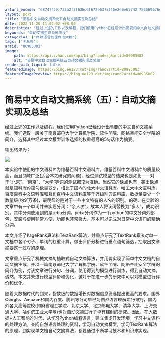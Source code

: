 ```yaml
---
arturl_encode: "68747470:733a2f2f626c6f672e6373646e2e6e65742f726569676e735f:2f61727469636c652f64657461696c732f3830393835303832"
layout: post
title: "简易中文自动文摘系统五自动文摘实现及总结"
date: 2022-11-20 11:02:02 +08:00
description: "经过上述的工作以及编程，我们使用Python已经设计出简要的中文自动文摘系统。我们选取一段关于南京邮"
keywords: "自动文摘生成系统毕设"
categories: ['自然语言处理自动文摘']
tags: ['无标签']
artid: "80985082"
image:
    path: https://api.vvhan.com/api/bing?rand=sj&artid=80985082
    alt: "简易中文自动文摘系统五自动文摘实现及总结"
render_with_liquid: false
featuredImage: https://bing.ee123.net/img/rand?artid=80985082
featuredImagePreview: https://bing.ee123.net/img/rand?artid=80985082
---
```


# 简易中文自动文摘系统（五）：自动文摘实现及总结

经过上述的工作以及编程，我们使用Python已经设计出简要的中文自动文摘系统。我们选取一段关于南京邮电大学计算机学院、软件学院、网络空间安全学院的简介，选择其中经过本文模型训练选择的权重最高的5句话作为摘要。

输出结果为：

![](https://i-blog.csdnimg.cn/blog_migrate/7a8e0133341f6c92c750f40d660a4705.png)

本实验中使用的中文语料库为维基百科中文语料库，维基百科中文语料库的质量较高，而且领域广泛(适合本文研究的问题)，经过测试模型的结果也是如此——对于“北京”、“南京”、“大学”等词的测试都较为准确。当然它的缺点也有，突出缺点就是语料库的语句数量较少，相比于国内的北大中文语料库、哈工大中文语料库、百度百科中文语料库和互动百科中文语料库等千万级别的语料库，数据量要少一个数量级(约91万条)，最明显的是对于一些中文特有的人名的识别。的确，在实验的文章中有一个单词并未实现分词：“余人次”，故本人将该词替换为“多人”，成功识别。其中分词使用到的是jieba分词，jieba分词作为一个python的中文分词外部包，安装与使用非常方便，功能也非常强大，基本可以完成对日常中文语句的精确分词。

本文介绍了PageRank算法和TextRank算法，并重点研究了TextRank算法对单一文档中各个句子、单词的权重计算，做出评价分析进行重点语句筛选，抽取出文章摘要这一过程的原理。

文章重点研究了机械文摘的抽取式自动文摘算法，并用其实现了简单中文文档的自动文摘生成。并以一篇南京邮电大学计算机学院、软件学院、网络空间安全学院的简介为例，对该文章进行分句、分词，使用得到的模型进行训练，得到自动文摘。诚然，本文并未进行模型评价和优化，这对于在进一步的研究中可以对模型进行评价和优化。

随着大数据时代的到来，指数级的数据增长对数据信息筛选提出更高的要求。国外Google、Amazon和国内百度、腾讯等公司早已对自然语言理解进行研究，国内外各大高等院校(如麻省理工学院、北京大学、北京邮电大学、清华大学、上海交通大学、哈尔滨工业大学等)也对自动文摘进行了卓有建树的研究。因此，在大数据+人工智能的时代，从学习Python编程语言，建立集成开发环境，学习中文语料的处理方法，查阅自然语言处理的资料，学习自动文摘模型，学习TextRank算法的原理，到实现单文档自动文摘算法，都要通过不断学习技术和知识来实现。